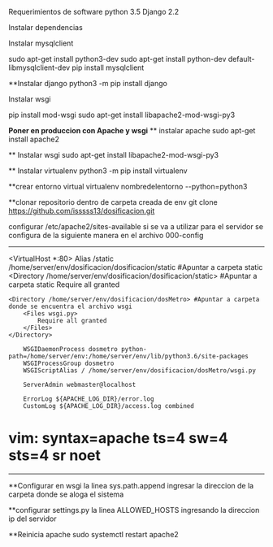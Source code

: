Requerimientos de software
python 3.5
Django 2.2

Instalar dependencias

Instalar mysqlclient

sudo apt-get install python3-dev
sudo apt-get install python-dev default-libmysqlclient-dev
pip install mysqlclient

**Instalar django
python3 -m pip install django

Instalar wsgi

pip install mod-wsgi
sudo apt-get install libapache2-mod-wsgi-py3

**Poner en produccion con Apache y wsgi**
** instalar apache 
sudo apt-get install apache2

** Instalar wsgi
sudo apt-get install libapache2-mod-wsgi-py3

** Instalar virtualenv
python3 -m pip install virtualenv

**crear entorno virtual
virtualenv nombredelentorno --python=python3

**clonar repositorio dentro de carpeta creada de env
git clone https://github.com/isssss13/dosificacion.git

configurar /etc/apache2/sites-available
si se va a utilizar para el servidor se configura de la siguiente manera en el archivo 000-config
*****************************************************************************************************
<VirtualHost *:80>
    Alias /static /home/server/env/dosificacion/dosificacion/static #Apuntar a carpeta static
    <Directory /home/server/env/dosificacion/dosificacion/static> #Apuntar a carpeta static
        Require all granted
    </Directory>

    <Directory /home/server/env/dosificacion/dosMetro> #Apuntar a carpeta donde se encuentra el archivo wsgi
        <Files wsgi.py>
            Require all granted
        </Files>
    </Directory>

        WSGIDaemonProcess dosmetro python-path=/home/server/env:/home/server/env/lib/python3.6/site-packages
        WSGIProcessGroup dosmetro
        WSGIScriptAlias / /home/server/env/dosificacion/dosMetro/wsgi.py

        ServerAdmin webmaster@localhost
        
        ErrorLog ${APACHE_LOG_DIR}/error.log
        CustomLog ${APACHE_LOG_DIR}/access.log combined
</VirtualHost>

# vim: syntax=apache ts=4 sw=4 sts=4 sr noet
****************************************************************************************************

**Configurar en wsgi la linea sys.path.append ingresar la direccion de la carpeta donde se aloga el sistema

**configurar settings.py la linea ALLOWED_HOSTS ingresando la direccion ip del servidor

**Reinicia apache
sudo systemctl restart apache2